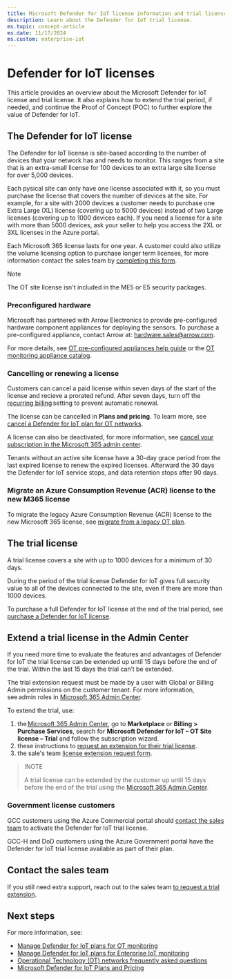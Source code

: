 ```yaml
---
title: Microsoft Defender for IoT license information and trial license extension
description: Learn about the Defender for IoT trial license.
ms.topic: concept-article
ms.date: 11/17/2024
ms.custom: enterprise-iot
---
```


# Defender for IoT licenses

This article provides an overview about the Microsoft Defender for IoT license and trial license. It also explains how to extend the trial period, if needed, and continue the Proof of Concept (POC) to further explore the value of Defender for IoT.

## The Defender for IoT license

The Defender for IoT license is site-based according to the number of devices that your network has and needs to monitor. This ranges from a site that is an extra-small license for 100 devices to an extra large site license for over 5,000 devices.

Each pysical site can only have one license associated with it, so you must purchase the license that covers the number of devices at the site. For example, for a site with 2000 devices a customer needs to purchase one Extra Large (XL) license (covering up to 5000 devices) instead of two Large licenses (covering  up to 1000 devices each). If you need a license for a site with more than 5000 devices, ask your seller to help you access the 2XL or 3XL licenses in the Azure portal.

Each Microsoft 365 license lasts for one year. A customer could also utilize the volume licensing option to purchase longer term licenses, for more information contact the sales team by [completing this form](https://forms.office.com/Pages/ResponsePage.aspx?id=v4j5cvGGr0GRqy180BHbR4hp0oiujZ9PvzH6GeTqtclUMDJCWDBNUVpNTjc1SVdXMDNPWlhUWDEyMi4u).<!-- check this is ok? belle -->

>[!NOTE]
>The OT site license isn't included in the ME5 or E5 security packages.
>

### Preconfigured hardware

Microsoft has partnered with Arrow Electronics to provide pre-configured hardware component appliances for deploying the sensors. To purchase a pre-configured appliance, contact Arrow at: hardware.sales@arrow.com.

For more details, see [OT pre-configured appliances help guide](ot-pre-configured-appliances.md) or the [OT monitoring appliance catalog](appliance-catalog/index.yml).

### Cancelling or renewing a license

Customers can cancel a paid license within seven days of the start of the license and recieve a prorated refund. After seven days, turn off the [recurring billing](/microsoft-365/commerce/subscriptions/renew-your-subscription) setting to prevent automatic renewal.​  

The license can be cancelled in **Plans and pricing**. To learn more, see [cancel a Defender for IoT plan for OT networks](how-to-manage-subscriptions.md#cancel-a-defender-for-iot-plan-for-ot-networks).​

A license can also be deactivated, for more information, see [cancel your subscription in the Microsoft 365 admin center](/microsoft-365/commerce/subscriptions/cancel-your-subscription).​

Tenants without an active site license have a 30-day grace period from the last expired license to renew the expired licenses. Afterward the 30 days the Defender for IoT service stops, and data retention stops after 90 days.​

### Migrate an Azure Consumption Revenue (ACR) license to the new M365 license

To migrate the legacy Azure Consumption Revenue (ACR) license to the new Microsoft 365 license, see [migrate from a legacy OT plan](how-to-manage-subscriptions.md#migrate-from-a-legacy-ot-plan).

## The trial license

A trial license covers a site with up to 1000 devices for a minimum of 30 days.

During the period of the trial license Defender for IoT gives full security value to all of the devices connected to the site, even if there are more than 1000 devices.

To purchase a full Defender for IoT license at the end of the trial period, see [purchase a Defender for IoT license](how-to-manage-subscriptions.md#purchase-a-defender-for-iot-license).

## Extend a trial license in the Admin Center

If you need more time to evaluate the features and advantages of Defender for IoT the trial license can be extended up until 15 days before the end of the trial. Within the last 15 days the trial can’t be extended.

The trial extension request must be made by a user with Global or Billing Admin permissions on the customer tenant. For more information, see admin roles in [Microsoft 365 Admin Center](https://admin.microsoft.com/Adminportal/Home?#/homepage).

To extend the trial, use:

1. the [Microsoft 365 Admin Center](https://admin.microsoft.com/Adminportal/Home?#/homepage), go to **Marketplace** or **Billing > Purchase Services**, search for **Microsoft Defender for IoT – OT Site license – Trial** and follow the subscription wizard.
1. these instructions to [request an extension for their trial license](/microsoft-365/commerce/try-or-buy-microsoft-365#extend-your-trial).
1. the sale's team [license extension request form](https://forms.office.com/Pages/ResponsePage.aspx?id=v4j5cvGGr0GRqy180BHbR4hp0oiujZ9PvzH6GeTqtclUMDJCWDBNUVpNTjc1SVdXMDNPWlhUWDEyMi4u).

<!-- Belle wanted this added as a blue note to the article. Where is the best place to add this? -->
>!NOTE
>
>A trial license can be extended by the customer up until 15 days before the end of the trial using the [Microsoft 365 Admin Center](https://admin.microsoft.com/Adminportal/Home?#/homepage).
>

### Government license customers

GCC customers using the Azure Commercial portal should [contact the sales team](#contact-the-sales-team) to activate the Defender for IoT trial license.  

GCC-H and DoD customers using the Azure Government portal have the Defender for IoT trial license available as part of their plan.

## Contact the sales team

If you still need extra support, reach out to the sales team [to request a trial extension](https://trials.transform.microsoft.com/customer-admin-trials).

## Next steps

For more information, see:

- [Manage Defender for IoT plans for OT monitoring](how-to-manage-subscriptions.md)
- [Manage Defender for IoT plans for Enterprise IoT monitoring](manage-subscriptions-enterprise.md)
- [Operational Technology (OT) networks frequently asked questions](faqs-ot.md)
- [Microsoft Defender for IoT Plans and Pricing](https://www.microsoft.com/security/business/endpoint-security/microsoft-defender-iot-pricing)
